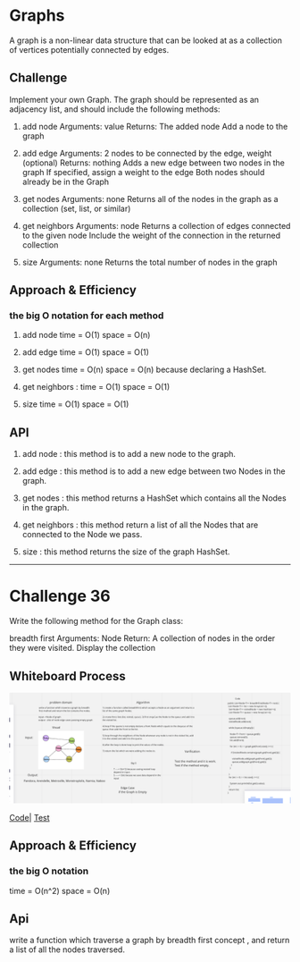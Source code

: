 # Graphs

A graph is a non-linear data structure that can be looked at as a collection of vertices  potentially connected by edges.

## Challenge

Implement your own Graph. The graph should be represented as an adjacency list, and should include the following methods:

1. add node
   Arguments: value
   Returns: The added node
   Add a node to the graph

2. add edge
   Arguments: 2 nodes to be connected by the edge, weight (optional)
   Returns: nothing
   Adds a new edge between two nodes in the graph
   If specified, assign a weight to the edge
   Both nodes should already be in the Graph

3. get nodes
   Arguments: none
   Returns all of the nodes in the graph as a collection (set, list, or similar)

4. get neighbors
   Arguments: node
   Returns a collection of edges connected to the given node
   Include the weight of the connection in the returned collection

5. size
   Arguments: none
   Returns the total number of nodes in the graph


## Approach & Efficiency

### the big O notation for each method

1. add node
   time = O(1)
   space = O(n)

2. add edge
   time = O(1)
   space = O(1)

3. get nodes
   time = O(n)
   space = O(n) because  declaring a HashSet.

4. get neighbors :
   time = O(1)
   space = O(1)

5. size
   time = O(1)
   space = O(1)

## API

1. add node : this method is to add a new node to the graph.

2. add edge : this method is to add a new edge between two Nodes in the graph.

3. get nodes : this method returns a HashSet which contains all the Nodes in the graph.

4. get neighbors : this method return a list of all the Nodes that are connected to the Node we pass.

5. size : this method returns the size of the graph HashSet.


----------------------------------------------------------------------------


# Challenge 36

Write the following method for the Graph class:

breadth first
Arguments: Node
Return: A collection of nodes in the order they were visited.
Display the collection


## Whiteboard Process

![board](GDFS.png)

[Code](./app/src/main/java/graph/Graph.java)| [Test](./app/src/test/java/graph/AppTest.java)


## Approach & Efficiency

### the big O notation

time = O(n^2)
space = O(n)
## Api

write a function which traverse a graph by breadth first concept , and return a list of all the nodes traversed.

